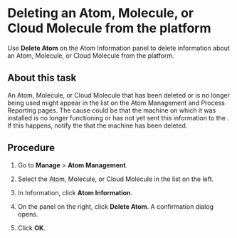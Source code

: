 # Deleting an Atom, Molecule, or Cloud Molecule from the platform 

<head>
  <meta name="guidename" content="Integration"/>
  <meta name="context" content="GUID-d61b598b-dbdc-4915-a556-38d4f6e526f0"/>
</head>


Use **Delete Atom** on the Atom Information panel to delete information about an Atom, Molecule, or Cloud Molecule from the platform.

## About this task

An Atom, Molecule, or Cloud Molecule that has been deleted or is no longer being used might appear in the list on the Atom Management and Process Reporting pages. The cause could be that the machine on which it was installed is no longer functioning or has not yet sent this information to the . If this happens, notify the that the machine has been deleted. 

## Procedure

1.  Go to **Manage** \> **Atom Management**.

2.  Select the Atom, Molecule, or Cloud Molecule in the list on the left.

3.  In Information, click **Atom Information**.

4.  On the panel on the right, click **Delete Atom**. A confirmation dialog opens.

5.  Click **OK**.